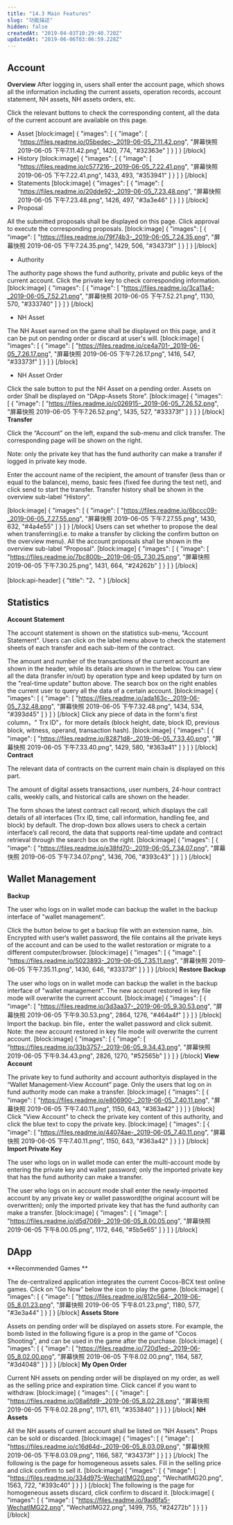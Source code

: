```yaml
---
title: "14.3 Main Features"
slug: "功能描述"
hidden: false
createdAt: "2019-04-03T10:29:40.720Z"
updatedAt: "2019-06-06T03:06:59.228Z"
---
```

## Account
**Overview**
After logging in, users shall enter the account page, which shows all the information including the current assets, operation records, account statement, NH assets, NH assets orders, etc.

Click the relevant buttons to check the corresponding content, all the data of the current account are available on this page.

 
 * Asset
[block:image]
{
  "images": [
    {
      "image": [
        "https://files.readme.io/05bedec-_2019-06-05_7.11.42.png",
        "屏幕快照 2019-06-05 下午7.11.42.png",
        1420,
        774,
        "#32363e"
      ]
    }
  ]
}
[/block]
  * History
[block:image]
{
  "images": [
    {
      "image": [
        "https://files.readme.io/c577216-_2019-06-05_7.22.41.png",
        "屏幕快照 2019-06-05 下午7.22.41.png",
        1433,
        493,
        "#353941"
      ]
    }
  ]
}
[/block]
  * Statements
[block:image]
{
  "images": [
    {
      "image": [
        "https://files.readme.io/20dde92-_2019-06-05_7.23.48.png",
        "屏幕快照 2019-06-05 下午7.23.48.png",
        1426,
        497,
        "#3a3e46"
      ]
    }
  ]
}
[/block]
  * Proposal

All the submitted proposals shall be displayed on this page. Click approval to execute the corresponding proposals.
[block:image]
{
  "images": [
    {
      "image": [
        "https://files.readme.io/79f74b3-_2019-06-05_7.24.35.png",
        "屏幕快照 2019-06-05 下午7.24.35.png",
        1429,
        506,
        "#34373f"
      ]
    }
  ]
}
[/block]
  * Authority

The authority page shows the fund authority, private and public keys of the current account. Click the private key to check corresponding information.
[block:image]
{
  "images": [
    {
      "image": [
        "https://files.readme.io/3ca11a4-_2019-06-05_7.52.21.png",
        "屏幕快照 2019-06-05 下午7.52.21.png",
        1130,
        570,
        "#333740"
      ]
    }
  ]
}
[/block]
  * NH Asset

The NH Asset earned on the game shall be displayed on this page, and it can be put on pending order or discard at user's will.
[block:image]
{
  "images": [
    {
      "image": [
        "https://files.readme.io/ce4a701-_2019-06-05_7.26.17.png",
        "屏幕快照 2019-06-05 下午7.26.17.png",
        1416,
        547,
        "#33373f"
      ]
    }
  ]
}
[/block]
* NH Asset Order

Click the sale button to put the NH Asset on a pending order. Assets on order Shall be displayed on “DApp-Assets Store”.
[block:image]
{
  "images": [
    {
      "image": [
        "https://files.readme.io/c026915-_2019-06-05_7.26.52.png",
        "屏幕快照 2019-06-05 下午7.26.52.png",
        1435,
        527,
        "#33373f"
      ]
    }
  ]
}
[/block]
**Transfer**

Click the “Account” on the left, expand the sub-menu and click transfer. The corresponding page will be shown on the right.

Note: only the private key that has the fund authority can make a transfer if logged in private key mode.

Enter the account name of the recipient, the amount of transfer (less than or equal to the balance), memo, basic fees (fixed fee during the test net), and click send to start the transfer. Transfer history shall be shown in the overview sub-label "History".


[block:image]
{
  "images": [
    {
      "image": [
        "https://files.readme.io/6bccc09-_2019-06-05_7.27.55.png",
        "屏幕快照 2019-06-05 下午7.27.55.png",
        1430,
        632,
        "#4a4e55"
      ]
    }
  ]
}
[/block]
Users can set whether to propose the deal when transferring(i.e. to make a transfer by clicking the confirm button on the overview menu). All the account proposals shall be shown in the overview sub-label “Proposal".
[block:image]
{
  "images": [
    {
      "image": [
        "https://files.readme.io/7bc800b-_2019-06-05_7.30.25.png",
        "屏幕快照 2019-06-05 下午7.30.25.png",
        1431,
        664,
        "#24262b"
      ]
    }
  ]
}
[/block]

[block:api-header]
{
  "title": "2、"
}
[/block]
## Statistics
**Account Statement**

The account statement is shown on the statistics sub-menu, "Account Statement". Users can click on the label menu above to check the statement sheets of each transfer and each sub-item of the contract.

The amount and number of the transactions of the current account are shown in the header, while its details are shown in the below. You can view all the data (transfer in/out) by operation type and keep updated by turn on the "real-time update" button above. The search box on the right enables the current user to query all the data of a certain account.
[block:image]
{
  "images": [
    {
      "image": [
        "https://files.readme.io/ada163c-_2019-06-05_7.32.48.png",
        "屏幕快照 2019-06-05 下午7.32.48.png",
        1434,
        534,
        "#393d45"
      ]
    }
  ]
}
[/block]
Click any piece of data in the form's first column，" Trx ID"，for more details (block height, date, block ID, previous block, witness, operand, transaction hash). 
[block:image]
{
  "images": [
    {
      "image": [
        "https://files.readme.io/82871d8-_2019-06-05_7.33.40.png",
        "屏幕快照 2019-06-05 下午7.33.40.png",
        1429,
        580,
        "#363a41"
      ]
    }
  ]
}
[/block]
**Contract**

The relevant data of contracts on the current main chain is displayed on this part.

The amount of digital assets transactions, user numbers, 24-hour contract calls, weekly calls, and historical calls are shown on the header.

The form shows the latest contract call record, which displays the call details of all interfaces (Trx ID, time, call information, handling fee, and block) by default. The drop-down box allows users to check a certain interface’s call record, the data that supports real-time update and contract retrieval through the search box on the right.
[block:image]
{
  "images": [
    {
      "image": [
        "https://files.readme.io/e38fd70-_2019-06-05_7.34.07.png",
        "屏幕快照 2019-06-05 下午7.34.07.png",
        1436,
        706,
        "#393c43"
      ]
    }
  ]
}
[/block]
## Wallet Management
**Backup**

The user who logs on in wallet mode can backup the wallet in the backup interface of "wallet management".

Click the button below to get a backup file with an extension name, .bin. Encrypted with user‘s wallet password, the file contains all the private keys of the account and can be used to the wallet restoration or migrate to a different computer/browser.
[block:image]
{
  "images": [
    {
      "image": [
        "https://files.readme.io/5023893-_2019-06-05_7.35.11.png",
        "屏幕快照 2019-06-05 下午7.35.11.png",
        1430,
        646,
        "#33373f"
      ]
    }
  ]
}
[/block]
**Restore Backup**

The user who logs on in wallet mode can backup the wallet in the backup interface of "wallet management". The new account restored in key file mode will overwrite the current account.
[block:image]
{
  "images": [
    {
      "image": [
        "https://files.readme.io/3d3aa37-_2019-06-05_9.30.53.png",
        "屏幕快照 2019-06-05 下午9.30.53.png",
        2864,
        1276,
        "#464a4f"
      ]
    }
  ]
}
[/block]
Import the backup. bin file，enter the wallet password and click submit. Note: the new account restored in key file mode will overwrite the current account.
[block:image]
{
  "images": [
    {
      "image": [
        "https://files.readme.io/33b3757-_2019-06-05_9.34.43.png",
        "屏幕快照 2019-06-05 下午9.34.43.png",
        2826,
        1270,
        "#52565b"
      ]
    }
  ]
}
[/block]
**View Account**
 
The private key to fund authority and account authorityis displayed in the “Wallet Management-View Account” page. Only the users that log on in fund authority mode can make a transfer. 
[block:image]
{
  "images": [
    {
      "image": [
        "https://files.readme.io/e806900-_2019-06-05_7.40.11.png",
        "屏幕快照 2019-06-05 下午7.40.11.png",
        1150,
        643,
        "#363a42"
      ]
    }
  ]
}
[/block]
Click "View Account" to check the private key content of this authority, and click the blue text to copy the private key.
[block:image]
{
  "images": [
    {
      "image": [
        "https://files.readme.io/44074ae-_2019-06-05_7.40.11.png",
        "屏幕快照 2019-06-05 下午7.40.11.png",
        1150,
        643,
        "#363a42"
      ]
    }
  ]
}
[/block]
**Import Private Key**

The user who logs on in wallet mode can enter the multi-account mode by entering the private key and wallet password; only the imported private key that has the fund authority can make a transfer. 

The user who logs on in account mode shall enter the newly-imported account by any private key or wallet password(the original account will be overwritten); only the imported private key that has the fund authority can make a transfer. 
[block:image]
{
  "images": [
    {
      "image": [
        "https://files.readme.io/d5d7069-_2019-06-05_8.00.05.png",
        "屏幕快照 2019-06-05 下午8.00.05.png",
        1172,
        646,
        "#5b5e65"
      ]
    }
  ]
}
[/block]
## DApp
**Recommended Games **

The de-centralized application integrates the current Cocos-BCX test online games. Click on "Go Now" below the icon to play the game.
[block:image]
{
  "images": [
    {
      "image": [
        "https://files.readme.io/812c564-_2019-06-05_8.01.23.png",
        "屏幕快照 2019-06-05 下午8.01.23.png",
        1180,
        577,
        "#3e3a44"
      ]
    }
  ]
}
[/block]
**Assets Store**

Assets on pending order will be displayed on assets store. For example, the bomb listed in the following figure is a prop in the game of "Cocos Shooting", and can be used in the game after the purchase. 
[block:image]
{
  "images": [
    {
      "image": [
        "https://files.readme.io/720d1ed-_2019-06-05_8.02.00.png",
        "屏幕快照 2019-06-05 下午8.02.00.png",
        1164,
        587,
        "#3d4048"
      ]
    }
  ]
}
[/block]
**My Open Order**

Current NH assets on pending order will be displayed on my order, as well as the selling price and expiration time. Click cancel if you want to withdraw.
[block:image]
{
  "images": [
    {
      "image": [
        "https://files.readme.io/08a6fd9-_2019-06-05_8.02.28.png",
        "屏幕快照 2019-06-05 下午8.02.28.png",
        1171,
        611,
        "#353840"
      ]
    }
  ]
}
[/block]
**NH Assets**

All the NH assets of current account shall be listed on “NH Assets”. Props can be sold or discarded.
[block:image]
{
  "images": [
    {
      "image": [
        "https://files.readme.io/c16d64d-_2019-06-05_8.03.09.png",
        "屏幕快照 2019-06-05 下午8.03.09.png",
        1166,
        587,
        "#34373f"
      ]
    }
  ]
}
[/block]
The following is the page for homogeneous assets sales. Fill in the selling price and click confirm to sell it.
[block:image]
{
  "images": [
    {
      "image": [
        "https://files.readme.io/334d975-WechatIMG20.png",
        "WechatIMG20.png",
        1563,
        722,
        "#393c40"
      ]
    }
  ]
}
[/block]
The following is the page for homogeneous assets discard, click confirm to discard it.
[block:image]
{
  "images": [
    {
      "image": [
        "https://files.readme.io/9ad6fa5-WechatIMG22.png",
        "WechatIMG22.png",
        1499,
        755,
        "#24272b"
      ]
    }
  ]
}
[/block]